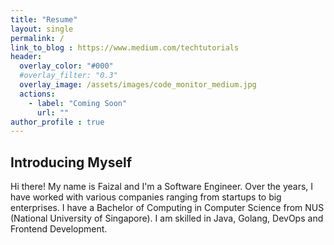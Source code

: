 ```yaml
---
title: "Resume"
layout: single
permalink: /
link_to_blog : https://www.medium.com/techtutorials
header:
  overlay_color: "#000"
  #overlay_filter: "0.3"
  overlay_image: /assets/images/code_monitor_medium.jpg
  actions:
    - label: "Coming Soon"
      url: ""
author_profile : true
---  
```


## Introducing Myself

Hi there! My name is Faizal and I'm a Software Engineer. Over the years, I have worked with various companies ranging from startups to big enterprises. I have a Bachelor of Computing in Computer Science from NUS (National University of Singapore). I am skilled in Java, Golang, DevOps and Frontend Development.
